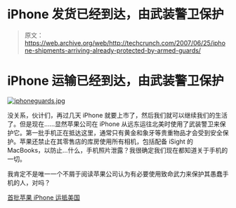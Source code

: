 # iPhone 发货已经到达，由武装警卫保护

> 原文：<https://web.archive.org/web/http://techcrunch.com/2007/06/25/iphone-shipments-arriving-already-protected-by-armed-guards/>

# iPhone 运输已经到达，由武装警卫保护

[![iphoneguards.jpg](img/c5d1a8909c374b7b009f130072d4d6ee.png)](https://web.archive.org/web/20200923061515/http://old.crunchgear.com/wp-content/uploads/iphoneguards.jpg "iphoneguards.jpg")

没关系，伙计们，再过几天 iPhone 就要上市了，然后我们就可以继续我们的生活了。但是现在……显然苹果公司在 iPhone 从远东运往北美时使用了武装警卫来保护它。第一批手机正在抵达这里，通常只有黄金和象牙等贵重物品才会受到安全保护。苹果还禁止在其零售店的库房使用所有相机，包括配备 iSight 的 MacBooks，以防止…什么，手机照片泄露？我很确定我们现在都知道关于手机的一切。

我肯定不是唯一一个不屑于阅读苹果公司认为有必要使用致命武力来保护其愚蠢手机的人，对吗？

[首批苹果 iPhone 运抵美国](https://web.archive.org/web/20200923061515/http://www.appleinsider.com/articles/07/06/25/first_apple_iphone_shipments_arrive_stateside.html)